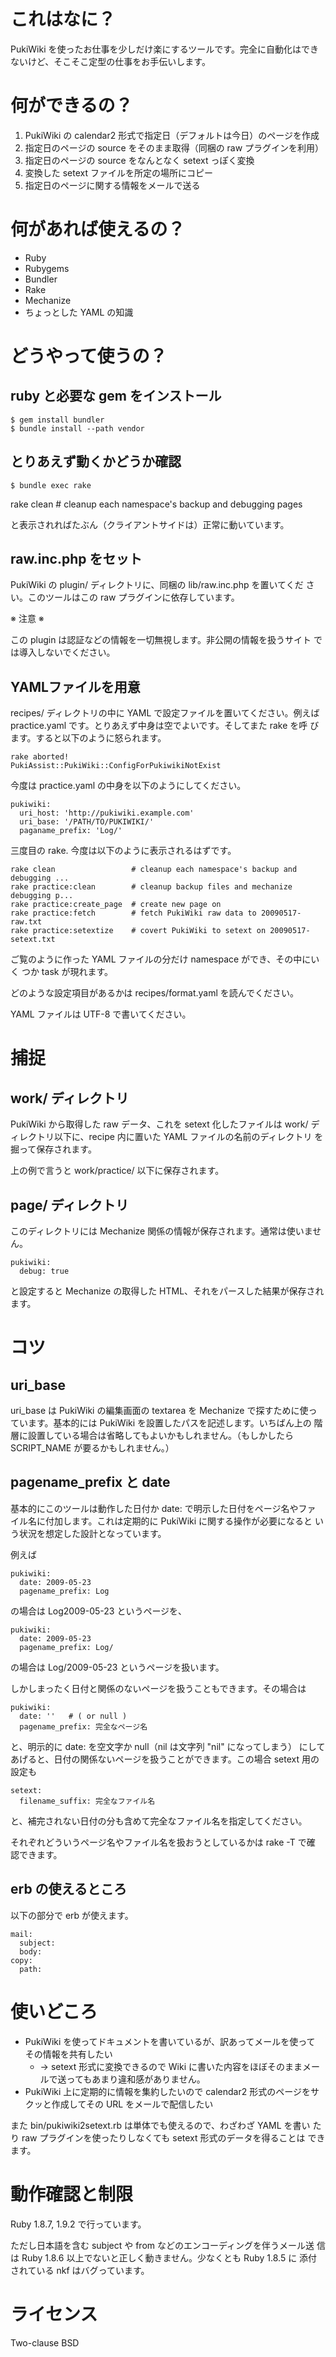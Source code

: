 これはなに？
============

PukiWiki を使ったお仕事を少しだけ楽にするツールです。完全に自動化はでき
ないけど、そこそこ定型の仕事をお手伝いします。

何ができるの？
==============

 1. PukiWiki の calendar2 形式で指定日（デフォルトは今日）のページを作成
 2. 指定日のページの source をそのまま取得（同梱の raw プラグインを利用）
 3. 指定日のページの source をなんとなく setext っぽく変換
 4. 変換した setext ファイルを所定の場所にコピー
 5. 指定日のページに関する情報をメールで送る

何があれば使えるの？
====================

 * Ruby
 * Rubygems
 * Bundler
 * Rake
 * Mechanize
 * ちょっとした YAML の知識

どうやって使うの？
==================

ruby と必要な gem をインストール
--------------------------------

    $ gem install bundler
    $ bundle install --path vendor

とりあえず動くかどうか確認
--------------------------

    $ bundle exec rake

rake clean  # cleanup each namespace's backup and debugging pages

と表示されればたぶん（クライアントサイドは）正常に動いています。

raw.inc.php をセット
--------------------

PukiWiki の plugin/ ディレクトリに、同梱の lib/raw.inc.php を置いてくだ
さい。このツールはこの raw プラグインに依存しています。

※ 注意 ※

この plugin は認証などの情報を一切無視します。非公開の情報を扱うサイト
では導入しないでください。

YAMLファイルを用意
------------------

recipes/ ディレクトリの中に YAML で設定ファイルを置いてください。例えば
practice.yaml です。とりあえず中身は空でよいです。そしてまた rake を呼
びます。すると以下のように怒られます。

    rake aborted!
    PukiAssist::PukiWiki::ConfigForPukiwikiNotExist

今度は practice.yaml の中身を以下のようにしてください。

    pukiwiki:
      uri_host: 'http://pukiwiki.example.com'
      uri_base: '/PATH/TO/PUKIWIKI/'
      paganame_prefix: 'Log/'

三度目の rake. 今度は以下のように表示されるはずです。

    rake clean                 # cleanup each namespace's backup and debugging ...
    rake practice:clean        # cleanup backup files and mechanize debugging p...
    rake practice:create_page  # create new page on
    rake practice:fetch        # fetch PukiWiki raw data to 20090517-raw.txt
    rake practice:setextize    # covert PukiWiki to setext on 20090517-setext.txt

ご覧のように作った YAML ファイルの分だけ namespace ができ、その中にいく
つか task が現れます。

どのような設定項目があるかは recipes/format.yaml を読んでください。

YAML ファイルは UTF-8 で書いてください。

捕捉
====

work/ ディレクトリ
------------------

PukiWiki から取得した raw データ、これを setext 化したファイルは work/
ディレクトリ以下に、recipe 内に置いた YAML ファイルの名前のディレクトリ
を掘って保存されます。

上の例で言うと work/practice/ 以下に保存されます。

page/ ディレクトリ
------------------

このディレクトリには Mechanize 関係の情報が保存されます。通常は使いませ
ん。

    pukiwiki:
      debug: true

と設定すると Mechanize の取得した HTML、それをパースした結果が保存され
ます。

コツ
====

uri_base
--------

uri_base は PukiWiki の編集画面の textarea を Mechanize で探すために使っ
ています。基本的には PukiWiki を設置したパスを記述します。いちばん上の
階層に設置している場合は省略してもよいかもしれません。（もしかしたら
SCRIPT_NAME が要るかもしれません。）

pagename_prefix と date
-----------------------

基本的にこのツールは動作した日付か date: で明示した日付をページ名やファ
イル名に付加します。これは定期的に PukiWiki に関する操作が必要になると
いう状況を想定した設計となっています。

例えば

    pukiwiki:
      date: 2009-05-23
      pagename_prefix: Log

の場合は Log2009-05-23 というページを、

    pukiwiki:
      date: 2009-05-23
      pagename_prefix: Log/

の場合は Log/2009-05-23 というページを扱います。

しかしまったく日付と関係のないページを扱うこともできます。その場合は

    pukiwiki:
      date: ''   # ( or null )
      pagename_prefix: 完全なページ名

と、明示的に date: を空文字か null（nil は文字列 "nil" になってしまう）
にしてあげると、日付の関係ないページを扱うことができます。この場合
setext 用の設定も

    setext:
      filename_suffix: 完全なファイル名

と、補完されない日付の分も含めて完全なファイル名を指定してください。

それぞれどういうページ名やファイル名を扱おうとしているかは rake -T で確
認できます。

erb の使えるところ
------------------

以下の部分で erb が使えます。

    mail:
      subject:
      body:
    copy:
      path:

使いどころ
==========

 * PukiWiki を使ってドキュメントを書いているが、訳あってメールを使って
   その情報を共有したい
   * -> setext 形式に変換できるので Wiki に書いた内容をほぼそのままメー
        ルで送ってもあまり違和感がありません。
 * PukiWiki 上に定期的に情報を集約したいので calendar2 形式のページをサ
   クッと作成してその URL をメールで配信したい

また bin/pukiwiki2setext.rb は単体でも使えるので、わざわざ YAML を書い
たり raw プラグインを使ったりしなくても setext 形式のデータを得ることは
できます。

動作確認と制限
==============

Ruby 1.8.7, 1.9.2 で行っています。

ただし日本語を含む subject や from などのエンコーディングを伴うメール送
信は Ruby 1.8.6 以上でないと正しく動きません。少なくとも Ruby 1.8.5 に
添付されている nkf はバグっています。

ライセンス
==========

Two-clause BSD
